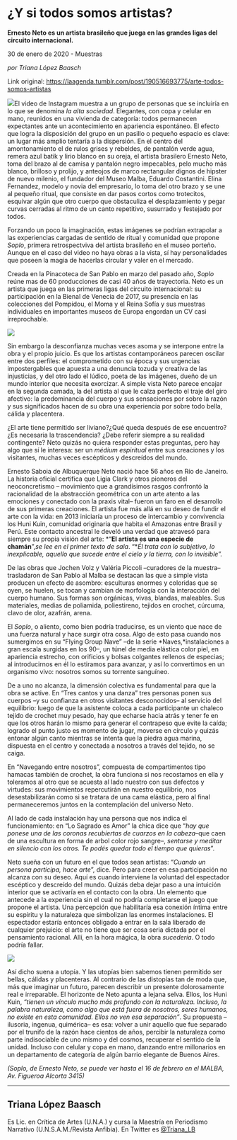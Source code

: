 # ¿Y si todos somos artistas?

**Ernesto Neto es un artista brasileño que juega en las grandes ligas del circuito internacional.**

30 de enero de 2020 - Muestras

_por Triana López Baasch_

Link original: https://laagenda.tumblr.com/post/190516693775/arte-todos-somos-artistas

![](https://64.media.tumblr.com/cdb29e0139e4a716b1a73fcf1f572d1d/12519e1013909b0d-00/s500x750/7ae3d35ffca3063e7eaeb3715cab16371294086d.jpg)El
video de Instagram muestra a un grupo de personas que se incluiría
en lo que se denomina *la
alta sociedad*.
Elegantes, con copa y celular en mano, reunidos en una vivienda de
categoría: todos permanecen expectantes ante un acontecimiento en
apariencia espontáneo. El efecto que logra la disposición del grupo
en un pasillo o pequeño espacio es clave: un lugar más amplio
tentaría a la dispersión. En el centro del amontonamiento el de
rulos grises y rebeldes, de pantalón verde agua, remera azul batik y
lirio blanco en su oreja, el artista brasilero Ernesto Neto, toma del
brazo al de camisa y pantalón negro impecables, pelo mucho más
blanco, brilloso y prolijo, y anteojos de marco rectangular dignos de
hipster de nuevo milenio, el fundador del Museo Malba, Eduardo
Costantini. Elina Fernandez, modelo y novia del empresario, lo toma
del otro brazo y se une al pequeño ritual, que consiste en dar pasos
cortos como trotecitos, esquivar algún que otro cuerpo que
obstaculiza el desplazamiento y pegar curvas cerradas al ritmo de un
canto repetitivo, susurrado y festejado por todos. 

Forzando
un poco la imaginación, estas imágenes se podrían extrapolar a las
experiencias cargadas de sentido de ritual y comunidad que propone
*Soplo*,
primera retrospectviva del artista brasileño en el museo porteño.
Aunque en el caso del video no haya obras a la vista, sí hay
personalidades que poseen la magia de hacerlas circular y valer en el
mercado. 

Creada
en la Pinacoteca de San Pablo en marzo del pasado año, *Soplo*
reúne mas de 60 producciones de casi 40 años de trayectoria. Neto
es un artista que juega en las primeras ligas del circuito
internacional: su participación en la Bienal de Venecia de 2017, su
presencia en las colecciones del Pompidou, el Moma y el Reina Sofía
y sus muestras individuales en importantes museos de Europa engordan
un CV casi irreprochable.

![](https://64.media.tumblr.com/fa6d8c1da83fa067d47c90535269c1c9/12519e1013909b0d-24/s500x750/8e909de2a7ee06e13b4e3c87dc160e6a77618dea.jpg)



Sin
embargo la desconfianza muchas veces asoma y se interpone entre la
obra y el propio juicio. Es que los artistas contamporáneos parecen
oscilar entre dos perfiles: el comprometido con su época y sus
urgencias impostergables que apuesta a una denuncia tozuda y creativa
de las injusticias, y del otro lado el lúdico, poeta de las
imágenes, dueño de un mundo interior que necesita exorcizar. A
simple vista Neto parece encajar en la segunda camada, la del artista
al que le calza perfecto el traje del giro afectivo: la predominancia
del cuerpo y sus sensaciones por sobre la razón y sus significados
hacen de su obra una experiencia por sobre todo bella, cálida y
placentera. 

¿El
arte tiene permitido ser liviano?¿Qué queda después de ese
encuentro? ¿Es necesaria la trascendencia? ¿Debe referir siempre a
su realidad contingente? Neto quizás no quiera responder estas
preguntas, pero hay algo que sí le interesa: ser un *médium
espiritual*
entre sus creaciones y los visitantes, muchas veces escépticos y
descreídos del mundo.

Ernesto
Saboia de Albuquerque Neto nació hace 56 años en Río de
Janeiro. La historia oficial certifica que Ligia Clark y otros
pioneros del neoconcretismo – movimiento que a grandísimos rasgos
confrontó la racionalidad de la abstracción geométrica con un arte
atento a las emociones y conectado con la praxis vital– fueron un
faro en el desarrollo de sus primeras creaciones. El artista fue más
allá en su deseo de fundir el arte con la vida: en 2013 iniciaría
un proceso de intercambio y convivencia los Huni Kuin, comunidad
originaria que habita el Amazonas entre Brasil y Perú. Este contacto
ancestral le develó una verdad que atravesó para siempre su propia
visión del arte: *“**El
artista es una especie de chamán**”,*se
lee en el primer texto de sala*.
“**Él
trata con lo subjetivo, lo inexplicable, aquello que sucede entre el
cielo y la tierra, con lo invisible”.*

De
las obras que Jochen Volz y Valéria Piccoli –curadores de la
muestra– trasladaron de San Pablo al Malba se destacan las que a
simple vista producen un efecto de asombro: esculturas enormes y
coloridas que se oyen, se huelen, se tocan y cambian de morfología
con la interacción del cuerpo humano. Sus formas son orgánicas,
vivas, blandas, maleables. Sus materiales, medias
de poliamida, poliestireno, tejidos en crochet, cúrcuma, clavo de
olor, azafrán, arena. 

El
*Soplo*,
o aliento, como bien podría traducirse, es un viento que nace de una
fuerza natural y hace surgir otra cosa. Algo de esto pasa cuando nos
sumergimos en su “Flying Group Nave” –de la serie *Naves,*instalaciones
a gran escala surgidas en los 90–, un túnel de media elástica color
piel, en apariencia estrecho, con orificios y bolsas colgantes
rellenos de especias; al introducirnos en él lo estiramos para
avanzar, y así lo convertimos en un organismo vivo: nosotros somos
su torrente sanguíneo. 

De
a uno no alcanza, la dimensión colectiva es fundamental para que la
obra se active. En “Tres cantos y una danza” tres personas ponen
sus cuerpos –y su confianza en otros visitantes desconocidos– al
servicio del equilibrio: luego de que la asistente coloca a cada
participante un chaleco tejido de crochet muy pesado, hay que echarse
hacia atrás y tener fe en que los otros harán lo mismo para generar
el contrapeso que evite la caída; logrado el punto justo es momento
de jugar, moverse en círculo y quizás entonar algún canto mientras
se intenta que la piedra agua marina, dispuesta en el centro y
conectada a nosotros a través del tejido, no se caiga.

En
“Navegando entre nosotros”, compuesta de compartimentos tipo
hamacas también de crochet, la obra funciona si nos recostamos en
ella y toleramos al otro que se acuesta al lado nuestro con sus
defectos y virtudes: sus movimientos repercutirán en nuestro
equilibrio, nos desestabilizarán como si se tratara de una cama
elástica, pero al final permaneceremos juntos en la contemplación
del universo Neto.

Al
lado de cada instalación hay una persona que nos indica el
funcionamiento: en “Lo Sagrado es Amor” la chica dice que “*hay
que ponese una de las coronas recubiertas de cuarzos en la cabeza*–que caen de una escultura en forma de arbol color rojo sangre–, *sentarse
y meditar en silencio con los otros. Te podés quedar todo el tiempo
que quieras*”.


Neto
sueña con un futuro en el que todos sean artistas: “*Cuando
un persona participa, hace arte*”,
dice. Pero para creer en esa participación no alcanza con su deseo.
Aquí es cuando interviene la voluntad del espectador escéptico y
descreído del mundo. Quizás deba dejar paso a una intuición
interior que se activaría en el contacto con la obra. Un elemento
que antecede a la experiencia sin el cual no podría completarse el
juego que propone el artista. Una percepción que habilitaría esa
conexión íntima entre su espíritu y la naturaleza que simbolizan
las enormes instalaciones. El espectador estaría entonces obligado a
entrar en la sala liberado de cualquier prejuicio: el arte no tiene
que ser cosa seria dictada por el pensamiento racional. Allí, en la
hora mágica, la obra *sucedería*.
O todo podría fallar.

![](https://64.media.tumblr.com/037211dc0595e058659e589bd80981d3/12519e1013909b0d-aa/s500x750/ffbc1d16224a73f1404f0e147f0e021530b74a50.jpg)

Así
dicho suena a utopía. Y las utopías bien sabemos tienen permitido
ser bellas, cálidas y placenteras. Al contrario de las distopías
tan de moda que, más que imaginar un futuro, parecen describir un
presente dolorosamente real e irreparable. El horizonte de Neto
apunta a lejana selva. Ellos, los Huni Kuin, *“tienen
un vínculo mucho más profundo con la naturaleza. Incluso, la
palabra naturaleza, como algo que está fuera de nosotros, seres
humanos, no existe en esta comunidad. Ellos no ven esa separación”*.
Su propuesta –ilusoria, ingenua, quimérica– es esa: volver a
unir aquello que fue separado por el trunifo de la razón hace
cientos de años, percibir la naturaleza como parte indisociable de
uno mismo y del cosmos, recuperar el sentido de la unidad. Incluso
con celular y copa en mano, danzando entre millonarios en un
departamento de categoría de algún barrio elegante de Buenos Aires.

*(Soplo, de Ernesto Neto, se puede ver hasta el 16 de febrero en el MALBA, Av. Figueroa Alcorta 3415)*

---

Triana López Baasch
-------------------

 Es Lic. en Crítica de Artes (U.N.A.) y cursa la Maestría en Periodismo Narrativo (U.N.S.A.M./Revista Anfibia). En Twitter es [@Triana\_LB](https://twitter.com/Triana_LB) 

